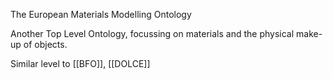 The European Materials Modelling Ontology

Another Top Level Ontology, focussing on materials and the physical make-up of objects.

Similar level to [[BFO]], [[DOLCE]]
